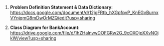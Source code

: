 1. **Problem Definition Statement & Data Dictionary**:
https://docs.google.com/document/d/12jgFRtb_hXGpfpvP_KnEGvBurnxVYnjqmG8mDwOrMZQ/edit?usp=sharing

2. **Class Diagram for BankAccount**: https://drive.google.com/file/d/1hZHalnvwDOFGRw2G_9cOXOjpXXvNOjkW/view?usp=sharing